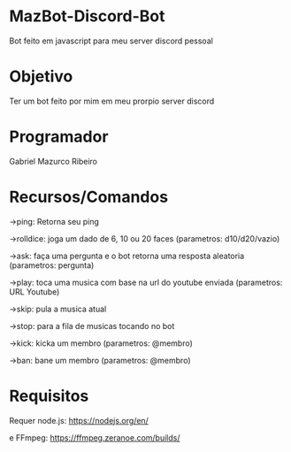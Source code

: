 # MazBot-Discord-Bot
Bot feito em javascript para meu server discord pessoal

# Objetivo
Ter um bot feito por mim em meu prorpio server discord

# Programador
Gabriel Mazurco Ribeiro

# Recursos/Comandos
->ping: Retorna seu ping

->rolldice: joga um dado de 6, 10 ou 20 faces (parametros: d10/d20/vazio)

->ask: faça uma pergunta e o bot retorna uma resposta aleatoria (parametros: pergunta)

->play: toca uma musica com base na url do youtube enviada (parametros: URL Youtube)

->skip: pula a musica atual

->stop: para a fila de musicas tocando no bot

->kick: kicka um membro (parametros: @membro)

->ban: bane um membro (parametros: @membro)

# Requisitos
Requer node.js: https://nodejs.org/en/

e FFmpeg: https://ffmpeg.zeranoe.com/builds/
